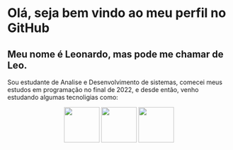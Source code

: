 # Olá, seja bem vindo ao meu perfil no GitHub

## Meu nome é Leonardo, mas pode me chamar de Leo.

Sou estudante de Analise e Desenvolvimento de sistemas, comecei meus estudos em programação no final de 2022, e desde então, venho estudando algumas tecnoligias como: <br/>
<div align="center" padding="200px"><img src="https://cdn.jsdelivr.net/gh/devicons/devicon/icons/html5/html5-plain-wordmark.svg" width="80px" height="80px"/> <img src="https://cdn.jsdelivr.net/gh/devicons/devicon/icons/javascript/javascript-original.svg" width="80px" height="80px"/> <img src="https://cdn.jsdelivr.net/gh/devicons/devicon/icons/css3/css3-original.svg" width="80px" height="80px"/>
<div/>

